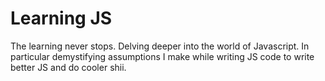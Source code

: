 # Learning JS

The learning never stops. Delving deeper into the world of Javascript. In particular demystifying assumptions I make while writing JS code to write better JS and do cooler shii.
